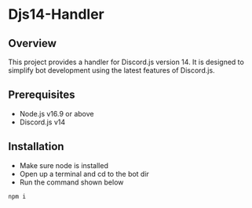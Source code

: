 # Djs14-Handler

## Overview
This project provides a handler for Discord.js version 14. It is designed to simplify bot development using the latest features of Discord.js.

## Prerequisites
- Node.js v16.9 or above
- Discord.js v14

## Installation
- Make sure node is installed
- Open up a terminal and cd to the bot dir
- Run the command shown below
```bash
npm i
```
